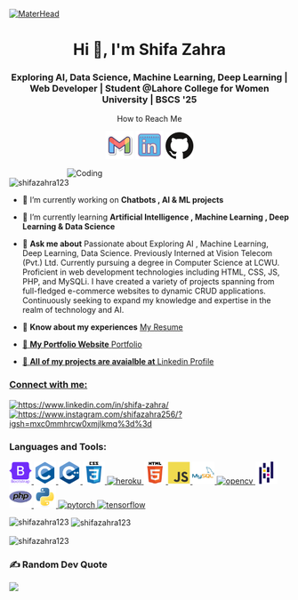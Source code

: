 [![MaterHead](https://img.etimg.com/thumb/msid-99383513,width-1000,height-700,imgsize-71074,resizemode-75/artificial-intelligence.jpg)](https://github.com/ShifaZahra/)
<h1 align="center">Hi 👋, I'm Shifa Zahra</h1>
<h3 align="center">Exploring AI, Data Science, Machine Learning, Deep Learning | Web Developer | Student @Lahore College for Women University | BSCS '25</h3>
 <!-- how to reach me -->
<p align="center">
  How to Reach Me </p>
<!-- --> 
<p align="center">
        <a href="mailto:shifazahra256@gmail.com"><img src="icons/gmail2.svg" alt="Gmail" title="gmail" width="50px"/></a>
	<a href="https://www.linkedin.com/in/shifa-zahra/"><img src="icons/linkedin.svg" alt="LinkedIn" width="50px" title="linkedin"/></a>
 	<a href="https://github.com/ShifaZahra123"><img src="icons/github.png" alt="Github" width="50px" title="github"/></a></p>

<img align="right" alt="Coding" width="400" src="https://camo.githubusercontent.com/44094a55357d0dd5b1b66569fc814021a13975fca2e6a04b85732d2cea43ac1e/68747470733a2f2f6d65646961322e67697068792e636f6d2f6d656469612f7167515567674143335066763638377150432f67697068792e6769663f6369643d65636630356534373970796c736d6b797778676a3032656f656977326c6a3775796a753631386c616b376b72726f7a662665703d76315f676966735f736561726368267269643d67697068792e6769662663743d67">

<p align="left"> <img src="https://komarev.com/ghpvc/?username=shifazahra123&label=Profile%20views&color=0e75b6&style=flat" alt="shifazahra123" /> </p>

- 🔭 I’m currently working on **Chatbots , AI & ML projects**
- 🔭 I’m currently learning **Artificial Intelligence , Machine Learning , Deep Learning & Data Science**

- 💬 **Ask me about** Passionate about Exploring AI , Machine Learning, Deep Learning, Data Science. Previously Interned at Vision Telecom (Pvt.) Ltd. Currently pursuing a degree in Computer Science at LCWU. Proficient in web development technologies including HTML, CSS, JS, PHP, and MySQLi. I have created a variety of projects spanning from full-fledged e-commerce websites to dynamic CRUD applications. Continuously seeking to expand my knowledge and expertise in the realm of technology and AI.

- 📄 **Know about my experiences** <a href="https://drive.google.com/drive/folders/1IEzZb0i2Dodxl9ilT4lzLai7QF2IMnAN?usp=sharing"> My Resume
- 🔭 **My Portfolio Website** <a href="https://shifaportfolio.netlify.app/">  Portfolio
- 🔭 **All of my projects are avaialble at**  <a href="https://www.linkedin.com/in/shifa-zahra/"> Linkedin Profile

<h3 align="left">Connect with me:</h3>
<p align="left">
<a href="https://linkedin.com/in/https://www.linkedin.com/in/shifa-zahra/" target="blank"><img align="center" src="https://raw.githubusercontent.com/rahuldkjain/github-profile-readme-generator/master/src/images/icons/Social/linked-in-alt.svg" alt="https://www.linkedin.com/in/shifa-zahra/" height="30" width="40" /></a>
<a href="https://instagram.com/https://www.instagram.com/shifazahra256/?igsh=mxc0mmhrcw0xmjlkmq%3d%3d" target="blank"><img align="center" src="https://raw.githubusercontent.com/rahuldkjain/github-profile-readme-generator/master/src/images/icons/Social/instagram.svg" alt="https://www.instagram.com/shifazahra256/?igsh=mxc0mmhrcw0xmjlkmq%3d%3d" height="30" width="40" /></a>
</p>

<h3 align="left">Languages and Tools:</h3>
<p align="left"> <a href="https://getbootstrap.com" target="_blank" rel="noreferrer"> <img src="https://raw.githubusercontent.com/devicons/devicon/master/icons/bootstrap/bootstrap-plain-wordmark.svg" alt="bootstrap" width="40" height="40"/> </a> <a href="https://www.cprogramming.com/" target="_blank" rel="noreferrer"> <img src="https://raw.githubusercontent.com/devicons/devicon/master/icons/c/c-original.svg" alt="c" width="40" height="40"/> </a> <a href="https://www.w3schools.com/cpp/" target="_blank" rel="noreferrer"> <img src="https://raw.githubusercontent.com/devicons/devicon/master/icons/cplusplus/cplusplus-original.svg" alt="cplusplus" width="40" height="40"/> </a> <a href="https://www.w3schools.com/css/" target="_blank" rel="noreferrer"> <img src="https://raw.githubusercontent.com/devicons/devicon/master/icons/css3/css3-original-wordmark.svg" alt="css3" width="40" height="40"/> </a> <a href="https://heroku.com" target="_blank" rel="noreferrer"> <img src="https://www.vectorlogo.zone/logos/heroku/heroku-icon.svg" alt="heroku" width="40" height="40"/> </a> <a href="https://www.w3.org/html/" target="_blank" rel="noreferrer"> <img src="https://raw.githubusercontent.com/devicons/devicon/master/icons/html5/html5-original-wordmark.svg" alt="html5" width="40" height="40"/> </a> <a href="https://developer.mozilla.org/en-US/docs/Web/JavaScript" target="_blank" rel="noreferrer"> <img src="https://raw.githubusercontent.com/devicons/devicon/master/icons/javascript/javascript-original.svg" alt="javascript" width="40" height="40"/> </a> <a href="https://www.mysql.com/" target="_blank" rel="noreferrer"> <img src="https://raw.githubusercontent.com/devicons/devicon/master/icons/mysql/mysql-original-wordmark.svg" alt="mysql" width="40" height="40"/> </a> <a href="https://opencv.org/" target="_blank" rel="noreferrer"> <img src="https://www.vectorlogo.zone/logos/opencv/opencv-icon.svg" alt="opencv" width="40" height="40"/> </a> <a href="https://pandas.pydata.org/" target="_blank" rel="noreferrer"> <img src="https://raw.githubusercontent.com/devicons/devicon/2ae2a900d2f041da66e950e4d48052658d850630/icons/pandas/pandas-original.svg" alt="pandas" width="40" height="40"/> </a> <a href="https://www.php.net" target="_blank" rel="noreferrer"> <img src="https://raw.githubusercontent.com/devicons/devicon/master/icons/php/php-original.svg" alt="php" width="40" height="40"/> </a> <a href="https://www.python.org" target="_blank" rel="noreferrer"> <img src="https://raw.githubusercontent.com/devicons/devicon/master/icons/python/python-original.svg" alt="python" width="40" height="40"/> </a> <a href="https://pytorch.org/" target="_blank" rel="noreferrer"> <img src="https://www.vectorlogo.zone/logos/pytorch/pytorch-icon.svg" alt="pytorch" width="40" height="40"/> </a> <a href="https://www.tensorflow.org" target="_blank" rel="noreferrer"> <img src="https://www.vectorlogo.zone/logos/tensorflow/tensorflow-icon.svg" alt="tensorflow" width="40" height="40"/> </a> </p>

<p><img align="left" src="https://github-readme-stats.vercel.app/api/top-langs?username=shifazahra123&show_icons=true&locale=en&layout=compact" alt="shifazahra123" /></p>

<p>&nbsp;<img align="center" src="https://github-readme-stats.vercel.app/api?username=shifazahra123&show_icons=true&locale=en" alt="shifazahra123" /></p>

<p><img align="center" src="https://github-readme-streak-stats.herokuapp.com/?user=shifazahra123&" alt="shifazahra123" /></p>

### ✍️ Random Dev Quote
![](https://quotes-github-readme.vercel.app/api?type=horizontal&theme=radical)
